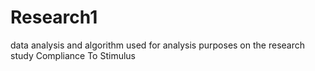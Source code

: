 # Research1
data analysis and algorithm used for analysis purposes on the research study Compliance To Stimulus
